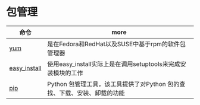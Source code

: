 # 包管理

| 命令                                                               | more                                                                     |
| ------------------------------------------------------------------ | ------------------------------------------------------------------------ |
| [yum](http://man.linuxde.net/yum)                                  | 是在Fedora和RedHat以及SUSE中基于rpm的软件包管理器                        |
| [easy_install](https://baike.baidu.com/item/easy_install)          | 使用easy_install实际上是在调用setuptools来完成安装模块的工作             |
| [pip](http://www.runoob.com/w3cnote/python-pip-install-usage.html) | Python 包管理工具，该工具提供了对Python 包的查找、下载、安装、卸载的功能 |